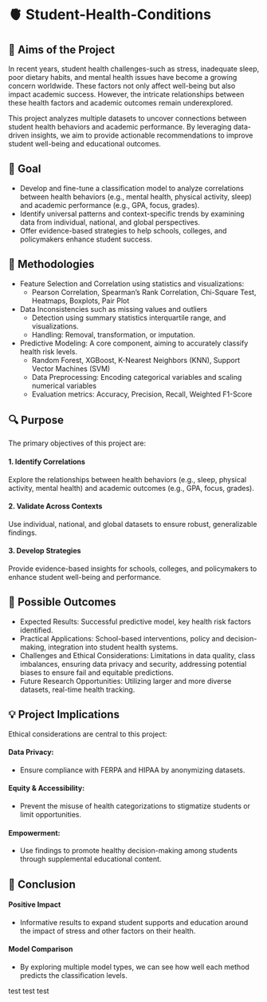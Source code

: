 # 🫀 Student-Health-Conditions
## 📌 Aims of the Project
In recent years, student health challenges-such as stress, inadequate sleep, poor dietary habits, and mental health issues have become a growing concern worldwide. These factors not only affect well-being but also impact academic success. However, the intricate relationships between these health factors and academic outcomes remain underexplored. 

This project analyzes multiple datasets to uncover connections between student health behaviors and academic performance. By leveraging data-driven insights, we aim to provide actionable recommendations to improve student well-being and educational outcomes. 

## 🏁 Goal
*  Develop and fine-tune a classification model to analyze correlations between health behaviors (e.g., mental health, physical activity, sleep) and academic performance (e.g., GPA, focus, grades).
*  Identify universal patterns and context-specific trends by examining data from individual, national, and global perspectives.
*  Offer evidence-based strategies to help schools, colleges, and policymakers enhance student success. 

## 🔧 Methodologies
- Feature Selection and Correlation using statistics and visualizations:
  - Pearson Correlation, Spearman’s Rank Correlation, Chi-Square Test, Heatmaps, Boxplots, Pair Plot
- Data Inconsistencies such as missing values and outliers
  - Detection using summary statistics interquartile range, and visualizations.
  - Handling: Removal, transformation, or imputation.
- Predictive Modeling: A core component, aiming to accurately classify health risk levels.
  - Random Forest, XGBoost, K-Nearest Neighbors (KNN), Support Vector Machines (SVM)
  - Data Preprocessing: Encoding categorical variables and scaling numerical variables
  - Evaluation metrics: Accuracy, Precision, Recall, Weighted F1-Score

## 🔍 Purpose
The primary objectives of this project are: 
 #### 1. Identify Correlations
 Explore the relationships between health behaviors (e.g., sleep, physical activity, mental health) and academic outcomes (e.g., GPA, focus, grades). 
 #### 2. Validate Across Contexts
 Use individual, national, and global datasets to ensure robust, generalizable findings. 
 #### 3. Develop Strategies
 Provide evidence-based insights for schools, colleges, and policymakers to enhance student well-being and performance. 

## 🚀 Possible Outcomes
- Expected Results: Successful predictive model, key health risk factors identified.
- Practical Applications: School-based interventions, policy and decision-making, integration into student health systems.
- Challenges and Ethical Considerations: Limitations in data quality, class imbalances, ensuring data privacy and security, addressing potential biases to ensure fail and equitable predictions.
- Future Research Opportunities:  Utilizing larger and more diverse datasets, real-time health tracking.
     
## 💡 Project Implications
Ethical considerations are central to this project:
 #### Data Privacy: 
  * Ensure compliance with FERPA and HIPAA by anonymizing datasets.
 #### Equity & Accessibility: 
  * Prevent the misuse of health categorizations to stigmatize students or limit opportunities.
 #### Empowerment: 
  * Use findings to promote healthy decision-making among students through supplemental educational content.

## 🎯 Conclusion
#### Positive Impact
  * Informative results to expand student supports and education around the impact of stress and other factors on their health.
 #### Model Comparison
  * By exploring multiple model types, we can see how well each method predicts the classification levels. 

test test test
